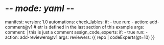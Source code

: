 # -*- mode: yaml -*-

manifest:
  version: 1.0
automations:
  check_lables: 
    if:
      -  true
    run:
      - action: add-comment@v1
      # etr is defined in the last section of this example
        args:
          comment: |
            this is just a comment
  assign_code_experts:
    if: 
      - true
    run:
      - action: add-reviewers@v1
        args:
          reviewers: {{ repo | codeExperts(gt=10) }}